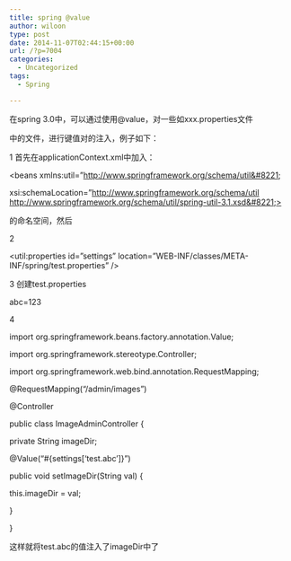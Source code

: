 ```yaml
---
title: spring @value
author: wiloon
type: post
date: 2014-11-07T02:44:15+00:00
url: /?p=7004
categories:
  - Uncategorized
tags:
  - Spring

---
```

在spring 3.0中，可以通过使用@value，对一些如xxx.properties文件
  
中的文件，进行键值对的注入，例子如下：

1 首先在applicationContext.xml中加入：
  
<beans xmlns:util=&#8221;http://www.springframework.org/schema/util&#8221;
  
xsi:schemaLocation=&#8221;http://www.springframework.org/schema/util http://www.springframework.org/schema/util/spring-util-3.1.xsd&#8221;>
  
</beans>

的命名空间，然后

2
  
<util:properties id=&#8221;settings&#8221; location=&#8221;WEB-INF/classes/META-INF/spring/test.properties&#8221; />

3 创建test.properties
  
abc=123

4
  
import org.springframework.beans.factory.annotation.Value;
  
import org.springframework.stereotype.Controller;
  
import org.springframework.web.bind.annotation.RequestMapping;

@RequestMapping(&#8220;/admin/images&#8221;)
  
@Controller
  
public class ImageAdminController {

private String imageDir;
  
@Value(&#8220;#{settings[&#8216;test.abc&#8217;]}&#8221;)
  
public void setImageDir(String val) {
  
this.imageDir = val;
  
}

}
  
这样就将test.abc的值注入了imageDir中了